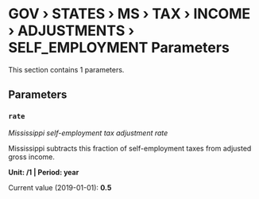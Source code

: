 # GOV › STATES › MS › TAX › INCOME › ADJUSTMENTS › SELF_EMPLOYMENT Parameters

This section contains 1 parameters.

## Parameters

### `rate`
*Mississippi self-employment tax adjustment rate*

Mississippi subtracts this fraction of self-employment taxes from adjusted gross income.

**Unit: /1 | Period: year**

Current value (2019-01-01): **0.5**

